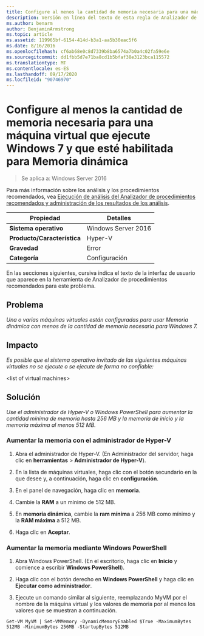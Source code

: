 ```yaml
---
title: Configure al menos la cantidad de memoria necesaria para una máquina virtual que ejecute Windows 7 y que esté habilitada para Memoria dinámica
description: Versión en línea del texto de esta regla de Analizador de procedimientos recomendados.
ms.author: benarm
author: BenjaminArmstrong
ms.topic: article
ms.assetid: 119965bf-6154-414d-b3a1-aa5b30eac5f6
ms.date: 8/16/2016
ms.openlocfilehash: cf6ab68e0c8d7339b8ba6574a7b0a4c02fa59e6e
ms.sourcegitcommit: dd1fbb5d7e71ba8cd1b5bfaf38e3123bca115572
ms.translationtype: MT
ms.contentlocale: es-ES
ms.lasthandoff: 09/17/2020
ms.locfileid: "90746970"
---
```

# <a name="configure-at-least-the-required-amount-of-memory-for-a-virtual-machine-running-windows-7-and-enabled-for-dynamic-memory"></a>Configure al menos la cantidad de memoria necesaria para una máquina virtual que ejecute Windows 7 y que esté habilitada para Memoria dinámica

>Se aplica a: Windows Server 2016

Para más información sobre los análisis y los procedimientos recomendados, vea [Ejecución de análisis del Analizador de procedimientos recomendados y administración de los resultados de los análisis](https://go.microsoft.com/fwlink/p/?LinkID=223177).

|Propiedad|Detalles|
|-|-|
|**Sistema operativo**|Windows Server 2016|
|**Producto/Característica**|Hyper-V|
|**Gravedad**|Error|
|**Categoría**|Configuración|

En las secciones siguientes, cursiva indica el texto de la interfaz de usuario que aparece en la herramienta de Analizador de procedimientos recomendados para este problema.

## <a name="issue"></a>Problema
*Una o varias máquinas virtuales están configuradas para usar Memoria dinámica con menos de la cantidad de memoria necesaria para Windows 7.*

## <a name="impact"></a>Impacto
*Es posible que el sistema operativo invitado de las siguientes máquinas virtuales no se ejecute o se ejecute de forma no confiable:*

\<list of virtual machines>

## <a name="resolution"></a>Solución
*Use el administrador de Hyper-V o Windows PowerShell para aumentar la cantidad mínima de memoria hasta 256 MB y la memoria de inicio y la memoria máxima al menos 512 MB.*

### <a name="increase-memory-using-hyper-v-manager"></a>Aumentar la memoria con el administrador de Hyper-V

1.  Abra el administrador de Hyper-V. (En Administrador del servidor, haga clic en **herramientas**  >  **Administrador de Hyper-V**).

2.  En la lista de máquinas virtuales, haga clic con el botón secundario en la que desee y, a continuación, haga clic en **configuración**.

3.  En el panel de navegación, haga clic en **memoria**.

4.  Cambie la **RAM** a un mínimo de 512 MB.

5.  En **memoria dinámica**, cambie la **ram mínima** a 256 MB como mínimo y la **RAM máxima** a 512 MB.

6.  Haga clic en **Aceptar**.

### <a name="increase-memory-using-windows-powershell"></a>Aumentar la memoria mediante Windows PowerShell

1.  Abra Windows PowerShell. (En el escritorio, haga clic en **Inicio** y comience a escribir **Windows PowerShell**).

2.  Haga clic con el botón derecho en **Windows PowerShell** y haga clic en **Ejecutar como administrador**.

3.  Ejecute un comando similar al siguiente, reemplazando MyVM por el nombre de la máquina virtual y los valores de memoria por al menos los valores que se muestran a continuación.

```
Get-VM MyVM | Set-VMMemory -DynamicMemoryEnabled $True -MaximumBytes 512MB -MinimumBytes 256MB -StartupBytes 512MB
```



